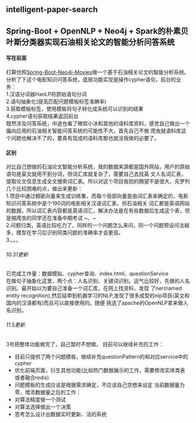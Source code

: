 intelligent-paper-search  
---  
Spring-Boot + OpenNLP + Neo4j + Spark的朴素贝叶斯分类器实现石油相关论文的智能分析问答系统  
---
#### 写在前面  
打算仿照[Spring-Boot-Neo4j-Movies](https://github.com/kobeyk/Spring-Boot-Neo4j-Movies)做一个基于石油相关论文的智能分析系统。
分析了下这个电影知识问答系统，底层功能实现是操作cypher语句，前台的业务：   
1.汉语分词器HanLP将原始语句分词  
2.语句抽象化(提高匹配问题模板标签准确率)  
3.获取模板标签，使用模板将句子转化成系统可以识别的结果   
4.cypher语句获取结果返回前台  
既然涉及问答系统，中途也看了微软小冰和其他的语料库资料，感觉自己做出一个偏向应用的石油相关智能问答系统的可能性不大，首先自己不做
爬虫就语料库这个问题也解决不了的，要真有现成的语料库那也就没我做的必要了。  
#### 区别
对比自己想做的石油论文智能分析系统，我的数据来源都是国外网站，用户的原始语句是英文就用不到分词，但词汇库就复杂了，需要自己去找英
文人名词汇表，提取论文信息生成全文搜索词汇表。所以对这个项目我抱的期望不是很大，先罗列几个比较困难的点，做出来更新：  
1.项目中通过稠密向量来生成训练集，而每个局部向量是由词汇表来确定的，电影知识问答系统中是个190词的电影相关汉语词汇表，但石油相关
词汇都是英语网站的数据，所以词汇表内容都是英语词汇，解决办法是在有些数据后生成这个表，但是搞爬虫的同学还在准备中期考试 ~、~   
2.问题归类，英语比较吃力了，同样的一个问题怎么来问，同一个问题预设问法越多，模型在学习后识别同类问题的准确率才会更高。   
3.。。。

   
###### 10.31更新  
已完成工作量：数据模拟、cypher查询、index.html、questionService   
在做句子抽象化这里，两个点：人名识别、关键词识别。运气比较好，先做的人名识别。最开始以为要自己准备一个词汇库，在网上找资料，发现
了ner(named entity recognition),然后延申到机器学习的NLP,发现了很多成型的nlp项目(英文和国内的汉语都有)而且可以直接使用的。随便
挑选了apache的OpenNLP拿来做人名识别。
 
 
###### 11.5更新 
3号把整体功能做完了，自己暂时不想做，
目前可以继续补充的工作：
* 目前只提供了两个问题模板，继续补充questionPattern的和对应service中的cypher
* 优化前端页面，衍生其他功能(比如热门数据展示的工作，需要修改实体类表或者融合redis)
* 问题模板的生成应该是根据需求确定，不应该自己空想来设定
当前数据量为零，增添数据量之后的工作：
* 对算法精度做一个测试
* 对算法选择做出一个决策
* 思考怎么设计出数据实时更新、活的系统


